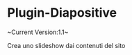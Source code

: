 Plugin-Diapositive
==================

~Current Version:1.1~

Crea uno slideshow dai contenuti del sito

